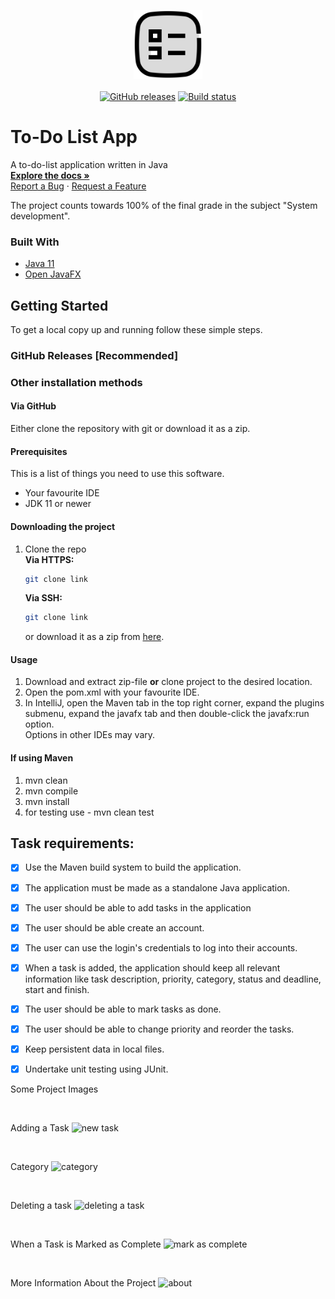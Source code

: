 <p align="center">
<a href="https://github.com/Klaus-Analyst/SCHOOL-PROJECT-TO-DO-LIST-APP.git"><img src="src/main/resources/to-do-list icon - vector.svg?raw=true" alt="Logo" width="110" height="110"></a>
<br/>
<br/>
<a href="https://github.com/Klaus-Analyst/SCHOOL-PROJECT-TO-DO-LIST-APP.git/releases"><img src="#" alt="GitHub releases"></a>
<a href="https://github.com/Klaus-Analyst/SCHOOL-PROJECT-TO-DO-LIST-APP.git/actions/workflows/maven.yml"><img src="https://github.com/Klaus-Analyst/SCHOOL-PROJECT-TO-DO-LIST-APP.git/actions/workflows/maven.yml/badge.svg" alt="Build status"></a>
</p>


# To-Do List App

A to-do-list application written in Java
<br />
<a href="https://github.com/Klaus-Analyst/SCHOOL-PROJECT-TO-DO-LIST-APP.git/wiki">
<strong>Explore the docs »</strong></a>
<br />
<a href="https://github.com/Klaus-Analyst/SCHOOL-PROJECT-TO-DO-LIST-APP.git/issues/new">Report a Bug</a>
·
<a href="https://github.com/Klaus-Analyst/SCHOOL-PROJECT-TO-DO-LIST-APP.git/discussions/new">Request a Feature</a>

The project counts towards 100% of the final grade in the subject "System development".

### Built With
* [Java 11](https://www.java.com)
* [Open JavaFX](https://openjfx.io)

## Getting Started

To get a local copy up and running follow these simple steps. <br>
### GitHub Releases [Recommended]


### Other installation methods

#### Via GitHub
Either clone the repository with git or download it as a zip.

#### Prerequisites

This is a list of things you need to use this software.
* Your favourite IDE
* JDK 11 or newer

#### Downloading the project

1. Clone the repo <br>
   **Via HTTPS:**
   ```sh
   git clone link 
   ```
   **Via SSH:**
   ```sh
   git clone link
   ```
   or download it as a zip from [here](https://github.com/Klaus-Analyst/SCHOOL-PROJECT-TO-DO-LIST-APP.git).
   <br>

#### Usage
1. Download and extract zip-file **or** clone project to the desired location.
2. Open the pom.xml with your favourite IDE.
3. In IntelliJ, open the Maven tab in the top right corner, expand the plugins submenu,
   expand the javafx tab and then double-click the javafx:run option.
   <br>
   Options in other IDEs may vary.

#### If using Maven
1. mvn clean
2. mvn compile
3. mvn install 
4. for testing use - mvn clean test


## Task requirements:
* [x] Use the Maven build system to build the application.
* [x] The application must be made as a standalone Java application.
* [x] The user should be able to add tasks in the application
* [x] The user should be able create an account.
* [x] The user can use the login's credentials to log into their accounts. 
* [x] When a task is added, the application should keep all relevant information like task   description, priority, category, status and deadline, start and finish.
* [x] The user should be able to mark tasks as done.
* [x] The user should be able to change priority and reorder the tasks.
* [x] Keep persistent data in local files.
* [x] Undertake unit testing using JUnit.


Some Project Images

<br> 

Adding a Task
![new task](https://github.com/user-attachments/assets/ebebd515-f6e5-48a0-8a94-0db4df8804de)

<br>

Category
![category](https://github.com/user-attachments/assets/5c530469-a3ce-46fc-86e8-e9eda9f782c0)

<br>

Deleting a task
![deleting a task](https://github.com/user-attachments/assets/d958a30e-2393-467f-9be2-711e7cea123a)

<br>

When a Task is Marked as Complete 
![mark as complete](https://github.com/user-attachments/assets/8d10fb2e-5d55-422d-90e4-3bff8abe4fd7)

<br>

More Information About the Project
![about](https://github.com/user-attachments/assets/f4af99e5-9efe-453d-a726-ef0667335b0b)





